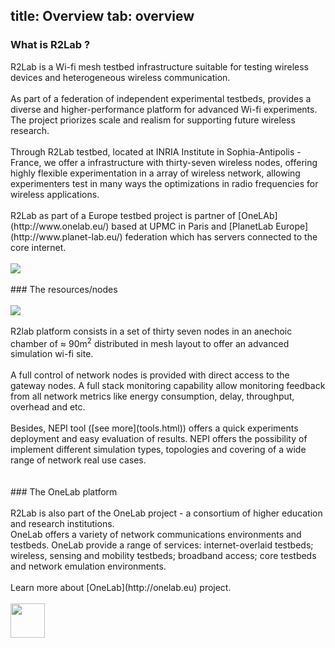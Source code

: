 title: Overview
tab: overview
---

### What is R2Lab ?
<div class="row">
  <div class="col-md-6">  
  R2Lab is a Wi-fi mesh testbed infrastructure suitable for testing wireless devices and heterogeneous wireless communication.
  <br>
  <br>
	As part of a federation of independent experimental testbeds, provides a diverse and higher-performance platform for advanced Wi-fi experiments. The project priorizes scale and realism for supporting future wireless research.
	<br>
	<br>
	Through R2Lab testbed, located at INRIA Institute in Sophia-Antipolis - France, we offer a infrastructure with thirty-seven wireless nodes, offering highly flexible experimentation in a array of wireless network, allowing experimenters test in many ways the optimizations in radio frequencies for wireless applications.
	<br>
	<br>
	R2Lab as part of a Europe testbed project is partner of [OneLAb](http://www.onelab.eu/) based at UPMC in Paris and [PlanetLab Europe](http://www.planet-lab.eu/) federation which has servers connected to the core internet.
  </div>

  <div class="col-md-6">
  	<br>
  	<img src="assets/img/nodes_range.jpg">
  </div>
</div>

<br>
### The resources/nodes
<div class="row">
  <div class="col-md-3">
    <br>
    <img src="assets/img/node_back.jpg">
  </div>
  
  <div class="col-md-7"> 
  <br>
  R2lab platform consists in a set of thirty seven nodes in an anechoic chamber of ≈ 90m<sup>2</sup> distributed in mesh layout to offer an advanced simulation wi-fi site.
  <br>
  <br> 
  A full control of network nodes is provided with direct access to the gateway nodes. A full stack monitoring capability allow monitoring feedback from all network metrics like energy consumption, delay, throughput, overhead and etc. 
  <br>
  <br>
  Besides, NEPI tool ([see more](tools.html)) offers a quick experiments deployment and easy evaluation of results. NEPI offers the possibility of implement different simulation types, topologies and covering of a wide range of network real use cases.
  <br>
  <br>
  </div>

  <div class="col-md-2"> 
  </div>
</div>

<br>
### The OneLab platform
<div class="row">
  <div class="col-md-7"> 
  <br>
  R2Lab is also part of the OneLab project - a consortium of higher education and research institutions.
  <br>
  OneLab offers a variety of network communications environments and testbeds. OneLab provide a range of services: internet-overlaid testbeds; wireless, sensing and mobility testbeds; broadband access; core testbeds and network emulation environments.
  <br>
  <br>
  Learn more about [OneLab](http://onelab.eu) project.
  </div>

  <div class="col-md-3">
    <br>
    <img src="assets/img/onelab-logo.png" style="height:55px;">
  </div>
  
  <div class="col-md-2"> 
  </div>
</div>

